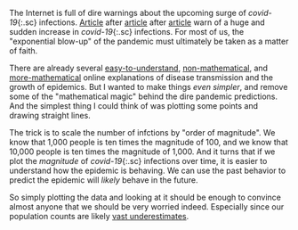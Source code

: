 The Internet is full of dire warnings about the upcoming surge of *covid-19*{:.sc} infections. [Article](https://www.washingtonpost.com/graphics/2020/world/corona-simulator/) after [article](https://covidactnow.org) after [article](https://www.ft.com/coronavirus-latest) warn of a huge and sudden increase in *covid-19*{:.sc} infections. For most of us, the "exponential blow-up" of the pandemic must ultimately be taken as a matter of faith.

There are already several [easy-to-understand](https://youtu.be/fgBla7RepXU), [non-mathematical](https://youtu.be/gxAaO2rsdIs), and [more-mathematical](https://youtu.be/Kas0tIxDvrg) online explanations of disease transmission and the growth of epidemics. But I wanted to make things _even simpler_, and remove some of the "mathematical magic" behind the dire pandemic predictions. And the simplest thing I could think of was plotting some points and drawing straight lines.

The trick is to scale the number of infctions by "order of magnitude". We know that 1,000 people is ten times the magnitude of 100, and we know that 10,000 people is ten times the magnitude of 1,000. And it turns that if we plot the _magnitude_ of *covid-19*{:.sc} infections over time, it is easier to understand how the epidemic is behaving. We can use the past behavior to predict the epidemic will _likely_ behave in the future.

So simply plotting the data and looking at it should be enough to convince almost anyone that we should be very worried indeed. Especially since our population counts are likely [vast underestimates](https://youtu.be/mCa0JXEwDEk).
